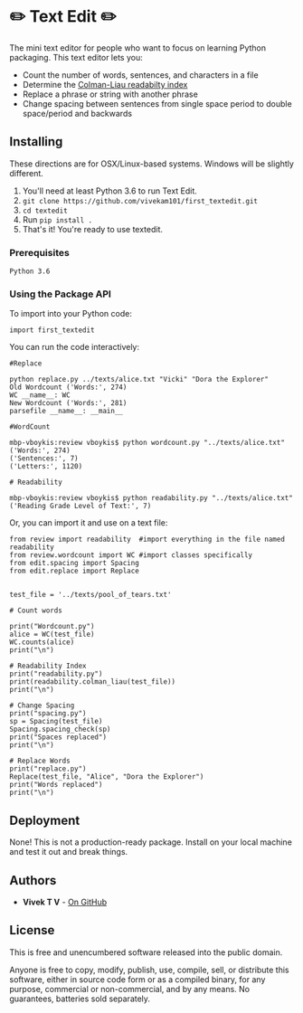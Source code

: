 # ✏️ Text Edit ✏️

The mini text editor for people who want to focus on learning Python packaging. This text editor lets you:

+ Count the number of words, sentences, and characters in a file
+ Determine the [Colman-Liau readabilty index](https://readable.io/content/the-coleman-liau-index/)
+ Replace a phrase or string with another phrase
+ Change spacing between sentences from single space period to double space/period and backwards


## Installing

These directions are for OSX/Linux-based systems. Windows will be slightly different.

1. You'll need at least Python 3.6 to run Text Edit.
2. `git clone https://github.com/vivekam101/first_textedit.git`
3. `cd textedit`
4. Run `pip install .`
5. That's it! You're ready to use textedit.

### Prerequisites

```
Python 3.6
```

### Using the Package API

To import into your Python code:

`import first_textedit`

You can run the code interactively:
```
#Replace

python replace.py ../texts/alice.txt "Vicki" "Dora the Explorer"
Old Wordcount ('Words:', 274)
WC __name__: WC
New Wordcount ('Words:', 281)
parsefile __name__: __main__

#WordCount

mbp-vboykis:review vboykis$ python wordcount.py "../texts/alice.txt"
('Words:', 274)
('Sentences:', 7)
('Letters:', 1120)

# Readability

mbp-vboykis:review vboykis$ python readability.py "../texts/alice.txt"
('Reading Grade Level of Text:', 7)
```

Or, you can import it and use on a text file:

```
from review import readability  #import everything in the file named readability
from review.wordcount import WC #import classes specifically
from edit.spacing import Spacing
from edit.replace import Replace


test_file = '../texts/pool_of_tears.txt'

# Count words

print("Wordcount.py")
alice = WC(test_file)
WC.counts(alice)
print("\n")

# Readability Index
print("readability.py")
print(readability.colman_liau(test_file))
print("\n")

# Change Spacing
print("spacing.py")
sp = Spacing(test_file)
Spacing.spacing_check(sp)
print("Spaces replaced")
print("\n")

# Replace Words
print("replace.py")
Replace(test_file, "Alice", "Dora the Explorer")
print("Words replaced")
print("\n")

```

## Deployment

None! This is not a production-ready package. Install on your local machine and test it out and break things.

## Authors

* **Vivek T V**  - [On GitHub](https://github.com/vivekam101)


## License

This is free and unencumbered software released into the public domain.

Anyone is free to copy, modify, publish, use, compile, sell, or distribute this software, either in source code form or as a compiled binary, for any purpose, commercial or non-commercial, and by any means. No guarantees, batteries sold separately.
